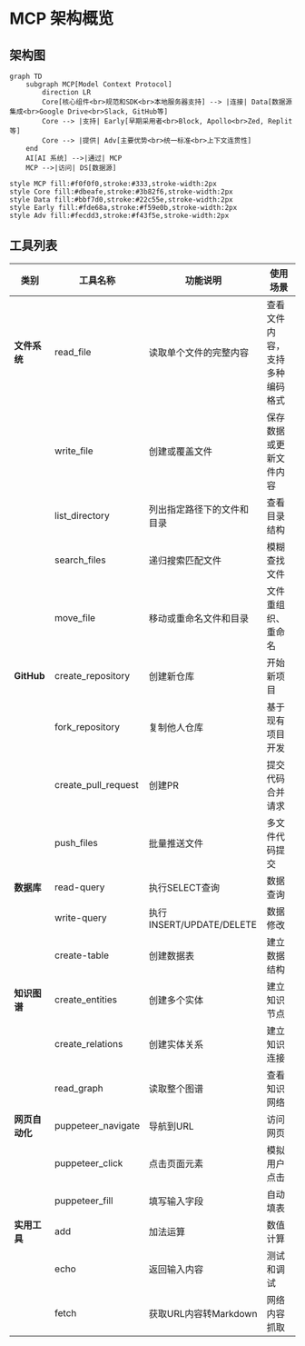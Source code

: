 # MCP 架构概览

## 架构图

```mermaid
graph TD
    subgraph MCP[Model Context Protocol]
        direction LR
        Core[核心组件<br>规范和SDK<br>本地服务器支持] --> |连接| Data[数据源集成<br>Google Drive<br>Slack, GitHub等]
        Core --> |支持| Early[早期采用者<br>Block, Apollo<br>Zed, Replit等]
        Core --> |提供| Adv[主要优势<br>统一标准<br>上下文连贯性]
    end
    AI[AI 系统] -->|通过| MCP
    MCP -->|访问| DS[数据源]
    
style MCP fill:#f0f0f0,stroke:#333,stroke-width:2px
style Core fill:#dbeafe,stroke:#3b82f6,stroke-width:2px
style Data fill:#bbf7d0,stroke:#22c55e,stroke-width:2px
style Early fill:#fde68a,stroke:#f59e0b,stroke-width:2px
style Adv fill:#fecdd3,stroke:#f43f5e,stroke-width:2px
```

## 工具列表

| 类别 | 工具名称 | 功能说明 | 使用场景 |
|------|----------|----------|----------|
| **文件系统** | read_file | 读取单个文件的完整内容 | 查看文件内容，支持多种编码格式 |
| | write_file | 创建或覆盖文件 | 保存数据或更新文件内容 |
| | list_directory | 列出指定路径下的文件和目录 | 查看目录结构 |
| | search_files | 递归搜索匹配文件 | 模糊查找文件 |
| | move_file | 移动或重命名文件和目录 | 文件重组织、重命名 |
| **GitHub** | create_repository | 创建新仓库 | 开始新项目 |
| | fork_repository | 复制他人仓库 | 基于现有项目开发 |
| | create_pull_request | 创建PR | 提交代码合并请求 |
| | push_files | 批量推送文件 | 多文件代码提交 |
| **数据库** | read-query | 执行SELECT查询 | 数据查询 |
| | write-query | 执行INSERT/UPDATE/DELETE | 数据修改 |
| | create-table | 创建数据表 | 建立数据结构 |
| **知识图谱** | create_entities | 创建多个实体 | 建立知识节点 |
| | create_relations | 创建实体关系 | 建立知识连接 |
| | read_graph | 读取整个图谱 | 查看知识网络 |
| **网页自动化** | puppeteer_navigate | 导航到URL | 访问网页 |
| | puppeteer_click | 点击页面元素 | 模拟用户点击 |
| | puppeteer_fill | 填写输入字段 | 自动填表 |
| **实用工具** | add | 加法运算 | 数值计算 |
| | echo | 返回输入内容 | 测试和调试 |
| | fetch | 获取URL内容转Markdown | 网络内容抓取 |